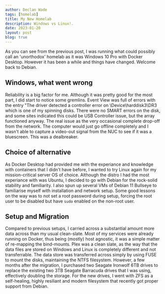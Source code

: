 ```yaml
---
author: Declan Wade
tags: [homelab]
title: My New Homelab
description: Windows vs Linux!.
date: 2023-01-20
layout: post
blog: true
---
```


As you can see from the previous post, I was running what could possibly call an 'unorthodox' homelab as it was Windows 10 Pro with Docker Desktop. 
However it has been a while and things have changed. 
Welcome back to Debian.

## Windows, what went wrong

Reliability is a big factor for me. Although it was pretty good for the most part, I did start to notice some gremlins.
Event View was full of errors with the entry "The driver detected a controller error on \Device\harddisk3\DR3 which is one of my spinning disks. There were no SMART errors on the disk, and some sites indicated this could be USB Controller issue, but the array functioned anyway. 
The real issue as the very occasional complete drop-off from the network. The computer would just go offline completely and I wasn't able to capture a video-out signal from the NUC to see if it was a bluescreen. This was a dealbreaker.

## Choice of alternative

As Docker Desktop had provided me with the experiance and knowledge with containers that I didn't have before, I wanted to try Linux again for my mission-critical server OS of choice.
Although the distro I had the most experiance with was Ubuntu, I decided to go with Debian for the rock-solid stability and familiarity. I also spun up several VMs of Debian 11 Bullseye to familiarise myself with installation and network setup. 
Some good lessons on the way was to not set a root password during setup, forcing the root user to be disabled but have ```sudo``` enabled on the non-root user.

## Setup and Migration

Compared to previous setups, I carried across a substantial amount more data across than my usual clean-slate. Most of my services were already running on Docker, thus being (mostly) host agnostic, it was a simple matter of re-mapping the bind-mounts. 
Plex was a clean slate, as the way that the data files are stored on Windows and Linux is completely different and not transferrable.
The data store was transferred across simply by using FUSE to mount the disks, maintaining the NTFS filesystem. However, a few months after the migration, I purchased two Seagate Ironwolf 6TB drives to replace the existing two 3TB Seagate Barracuda drives that I was using, effectively doubling the storage. 
For the new drives, I went with ZFS as a self-healing, highly resiliant and modern filesystem that recently got proper support from Debian. 
